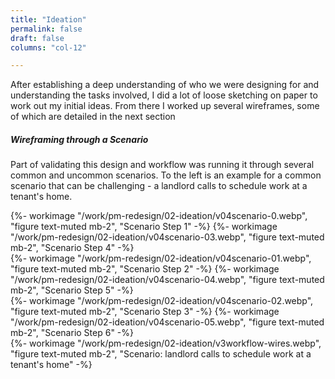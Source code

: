 ```yaml
---
title: "Ideation"
permalink: false
draft: false
columns: "col-12"

---
```

<div class="container lg gap-1">
<div class="col col-12 col-12 md-6 mb-2">

After establishing a deep understanding of who we were designing for and understanding the tasks involved, I did a lot of loose sketching on paper to work out my initial ideas. From there I worked up several wireframes, some of which are detailed in the next section

##### Wireframing through a Scenario

Part of validating this design and workflow was running it through several common and uncommon scenarios. To the left is an example for a common scenario that can be challenging - a landlord calls to schedule work at a tenant's home.

</div>
<div class="col sm-6 md-2">
     {%- workimage "/work/pm-redesign/02-ideation/v04scenario-0.webp", "figure text-muted mb-2", "Scenario Step 1" -%}
    {%- workimage "/work/pm-redesign/02-ideation/v04scenario-03.webp", "figure text-muted mb-2", "Scenario Step 4" -%}
</div>
<div class="col sm-6 md-2">
     {%- workimage "/work/pm-redesign/02-ideation/v04scenario-01.webp", "figure text-muted mb-2", "Scenario Step 2" -%}
    {%- workimage "/work/pm-redesign/02-ideation/v04scenario-04.webp", "figure text-muted mb-2", "Scenario Step 5" -%}
</div>
<div class="col sm-6 md-2">
     {%- workimage "/work/pm-redesign/02-ideation/v04scenario-02.webp", "figure text-muted mb-2", "Scenario Step 3" -%}
    {%- workimage "/work/pm-redesign/02-ideation/v04scenario-05.webp", "figure text-muted mb-2", "Scenario Step 6" -%}
</div>
</div>
{%- workimage "/work/pm-redesign/02-ideation/v3workflow-wires.webp", "figure text-muted mb-2", "Scenario: landlord calls to schedule work at a tenant's home" -%}

